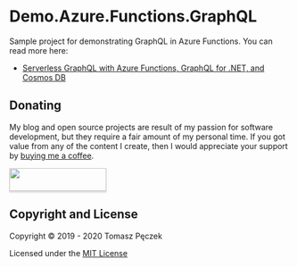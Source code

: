 # Demo.Azure.Functions.GraphQL

Sample project for demonstrating GraphQL in Azure Functions. You can read more here:

- [Serverless GraphQL with Azure Functions, GraphQL for .NET, and Cosmos DB](https://www.tpeczek.com/2019/05/serverless-graphql-with-azure-functions.html)

## Donating

My blog and open source projects are result of my passion for software development, but they require a fair amount of my personal time. If you got value from any of the content I create, then I would appreciate your support by [buying me a coffee](https://www.buymeacoffee.com/tpeczek).

<a href="https://www.buymeacoffee.com/tpeczek"><img src="https://www.buymeacoffee.com/assets/img/custom_images/black_img.png" style="height: 41px !important;width: 174px !important;box-shadow: 0px 3px 2px 0px rgba(190, 190, 190, 0.5) !important;-webkit-box-shadow: 0px 3px 2px 0px rgba(190, 190, 190, 0.5) !important;"  target="_blank"></a>

## Copyright and License

Copyright © 2019 - 2020 Tomasz Pęczek

Licensed under the [MIT License](https://github.com/tpeczek/Demo.Azure.Functions.GraphQL/blob/master/LICENSE.md)
